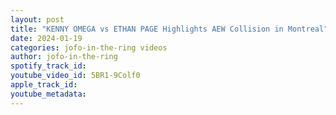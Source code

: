 ```yaml
---
layout: post
title: "KENNY OMEGA vs ETHAN PAGE Highlights AEW Collision in Montreal"
date: 2024-01-19
categories: jofo-in-the-ring videos
author: jofo-in-the-ring
spotify_track_id: 
youtube_video_id: 5BR1-9Colf0
apple_track_id: 
youtube_metadata: 
---
```

